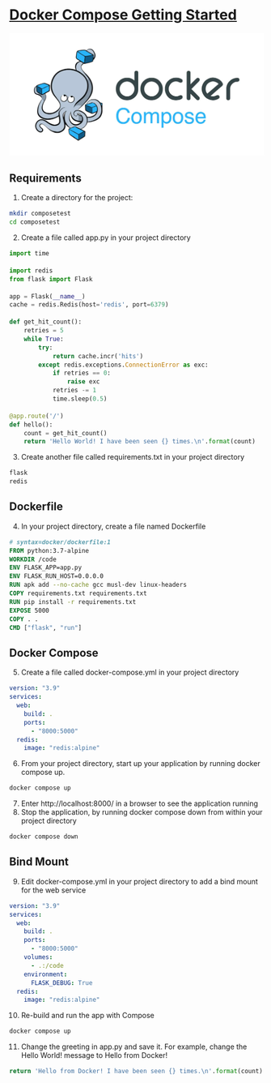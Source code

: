 # [Docker Compose Getting Started](https://docs.docker.com/compose/gettingstarted/)

![logo](Docker-Compose-Logo.webp)

## Requirements

1. Create a directory for the project:
```bash
mkdir composetest
cd composetest
```
2. Create a file called app.py in your project directory
```python
import time

import redis
from flask import Flask

app = Flask(__name__)
cache = redis.Redis(host='redis', port=6379)

def get_hit_count():
    retries = 5
    while True:
        try:
            return cache.incr('hits')
        except redis.exceptions.ConnectionError as exc:
            if retries == 0:
                raise exc
            retries -= 1
            time.sleep(0.5)

@app.route('/')
def hello():
    count = get_hit_count()
    return 'Hello World! I have been seen {} times.\n'.format(count)
```
3. Create another file called requirements.txt in your project directory
```txt
flask
redis
```

## Dockerfile

4. In your project directory, create a file named Dockerfile
```Dockerfile
# syntax=docker/dockerfile:1
FROM python:3.7-alpine
WORKDIR /code
ENV FLASK_APP=app.py
ENV FLASK_RUN_HOST=0.0.0.0
RUN apk add --no-cache gcc musl-dev linux-headers
COPY requirements.txt requirements.txt
RUN pip install -r requirements.txt
EXPOSE 5000
COPY . .
CMD ["flask", "run"]
```

## Docker Compose

5. Create a file called docker-compose.yml in your project directory
```yaml
version: "3.9"
services:
  web:
    build: .
    ports:
      - "8000:5000"
  redis:
    image: "redis:alpine"
```
6. From your project directory, start up your application by running docker compose up.
```bash
docker compose up
```
7. Enter http://localhost:8000/ in a browser to see the application running
8. Stop the application, by running docker compose down from within your project directory
```bash
docker compose down
```

## Bind Mount

9. Edit docker-compose.yml in your project directory to add a bind mount for the web service
```yaml
version: "3.9"
services:
  web:
    build: .
    ports:
      - "8000:5000"
    volumes:
      - .:/code
    environment:
      FLASK_DEBUG: True
  redis:
    image: "redis:alpine"
```
10. Re-build and run the app with Compose
```bash
docker compose up
```
11. Change the greeting in app.py and save it. For example, change the Hello World! message to Hello from Docker!
```python
return 'Hello from Docker! I have been seen {} times.\n'.format(count)
```